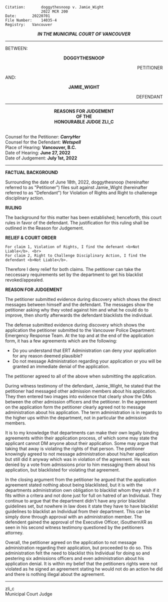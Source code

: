 	Citation:       doggythesnoop v. Jamie_Wight 
                	2022 MCR 200
	Date:		20220701
	File Number:	14035-4
	Registry:	Vancouver

<p align="center"><b><i>IN THE MUNICIPAL COURT OF VANCOUVER</b></i>

---

BETWEEN:
<p align="center"><b>		DOGGYTHESNOOP			</b>
<p align="right">		PETITIONER
<p>				AND:
<p align="center"><b>		JAMIE_WIGHT 			</b>
<p align="right">		DEFENDANT	

---

<p align="center"><b>		
				REASONS FOR JUDGEMENT
<br>				OF THE
<br>				HONOURABLE JUDGE ZLI_C

</b>

<br>				Counsel for the Petitioner: ***CarryHer***
<br>				Counsel for the Defendant: ***Wetspell***
<br>				Place of Hearing: **Vancouver, B.C.**
<br>				Date of Hearing: **June 27, 2022**
<br>				Date of Judgement: **July 1st, 2022**
	
---

**FACTUAL BACKGROUND**
	
Surrounding the date of June 18th, 2022, doggythesnoop (hereinafter referred to as "Petitioner") files suit against Jamie_Wight (hereinafter referred to as "Defendant") for Violation of Rights and Right to challenege disciplinary action.

**RULING**

The background for this matter has been established; henceforth, this court rules in favor of the defendant. The justification for this ruling shall be outlined in the Reason for Judgement.

**RELIEF & COURT ORDER**
	
	For claim 1, Violation of Rights, I find the defenant <b>Not Liable</b>. <br>
	For claim 2, Right to Challenge Disciplinary Action, I find the defendant <b>Not Liable</b>.
	
Therefore I deny relief for both claims. The petitioner can take the neccessary requirements set by the department to get his blacklist revoked/appealed.

**REASON FOR JUDGEMENT**
	
The petitioner submitted evidence during discovery which shows the direct messages between himself and the defendant. The messages show the petitioner asking why they voted against him and what he could do to improve, then shortly afterwards the defendant blacklists the individual. 
	
The defense submitted evidence during discovery which shows the application the petitioner submitted to the Vancouver Police Department: Emergency Response Team. At the top and at the end of the application form, it has a few agreements which are the following:
- Do you understand that ERT Administration can deny your application for any reason deemed plausible?
- Do not message Administration regarding your application or you will be granted an immediate denial of the application.

The petitioner agreed to all of the above when submitting the application. 
	
During witness testimony of the defendant, Jamie_Wight, he stated that the petitioner had messaged other admission members about his application. They then entered two images into evidence that clearly show the DMs between the other admission officers and the petitioner. In the agreement on the application form the petitioner clearly agreed not to message administration about his application. The term administration is in regards to the higher ups within the department, not in particular the admission members.
	
It is to my knowledge that departments can make their own legally binding agreements within their application process, of which some may state the applicant cannot DM anyone about their application. Some may argue that taking that away is violating the rights of that person. The petitioner knowingly agreed to not message administration about his/her application but still did it anyway which was in violation of the agreement. He was denied by a vote from admissions prior to him messaging them about his application, but blacklisted for violating that agreement. 
	
In the closing argument from the petitioner he argued that the application agreement stated nothing about being blacklisted, but it is with the departments administration own obligation to blacklist whom they wish if it fits within a critera and not done just for full on hatred of an Individual. They continue to argue that the department didn't have any prior blacklist guidelines set, but nowhere in law does it state they have to have blacklist guidelines to blacklist an Individual from their department. This can be simply done through approval with an administration member. The defendent gained the approval of the Executive Officer, iSouthernXR as seen in his second witness testimony questioned by the petitioners attorney.
	
Overall, the petitioner agreed on the application to not message administration regarding their application, but proceeded to do so. This administration felt the need to blacklist this Individual for doing so and pestering six admissions officers and even administration about his application denial. It is within my belief that the petitioners rights were not violated as he signed an agreement stating he would not do an action he did and there is nothing illegal about the agreement.
	
---
	
zli_c <br>
Municipal Court Judge
